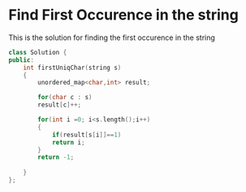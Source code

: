 # Find First Occurence in the string

This is the solution for finding the first occurence in the string

```cpp
class Solution {
public:
    int firstUniqChar(string s) 
    {
        unordered_map<char,int> result;

        for(char c : s)
        result[c]++;

        for(int i =0; i<s.length();i++)
        {
            if(result[s[i]]==1)
            return i;
        } 
        return -1;
        
    }
};
```